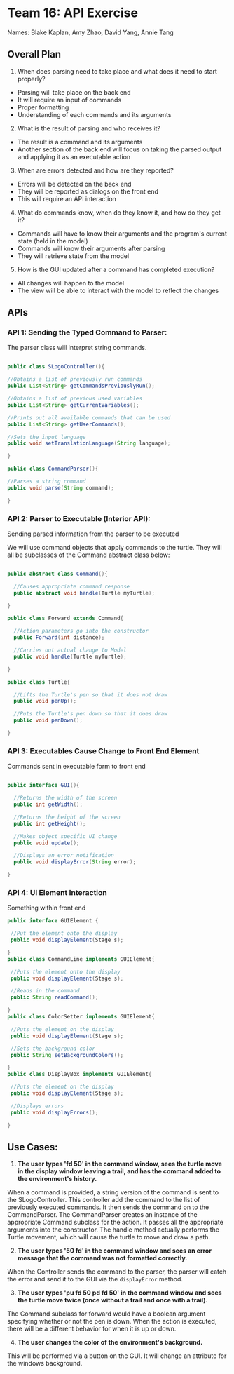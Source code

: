 # Team 16: API Exercise

Names: Blake Kaplan, Amy Zhao, David Yang, Annie Tang

## Overall Plan

1. When does parsing need to take place and what does it need to start properly?

  * Parsing will take place on the back end
  * It will require an input of commands
  * Proper formatting
  * Understanding of each commands and its arguments

2. What is the result of parsing and who receives it?

  * The result is a command and its arguments
  * Another section of the back end will focus on taking the parsed output and applying it as an executable action

3. When are errors detected and how are they reported?

  * Errors will be detected on the back end
  * They will be reported as dialogs on the front end
  * This will require an API interaction

4. What do commands know, when do they know it, and how do they get it?

  * Commands will have to know their arguments and the program's current state (held in the model)
  * Commands will know their arguments after parsing
  * They will retrieve state from the model

5. How is the GUI updated after a command has completed execution?

  * All changes will happen to the model
  * The view will be able to interact with the model to reflect the changes

## APIs

### API 1: Sending the Typed Command to Parser:

The parser class will interpret string commands.

  ```java

public class SLogoController(){

  //Obtains a list of previously run commands
  public List<String> getCommandsPreviouslyRun();

  //Obtains a list of previous used variables
  public List<String> getCurrentVariables();

  //Prints out all available commands that can be used
  public List<String> getUserCommands();

  //Sets the input language
  public void setTranslationLanguage(String language);

}

public class CommandParser(){

  //Parses a string command
  public void parse(String command);

}
  ```

### API 2: Parser to Executable (Interior API):

  Sending parsed information from the parser to be executed

  We will use command objects that apply commands to the turtle. They will all be subclasses of the Command abstract class below:

  ```java

  public abstract class Command(){

    //Causes appropriate command response
    public abstract void handle(Turtle myTurtle);

  }

  public class Forward extends Command{

    //Action parameters go into the constructor
    public Forward(int distance);

    //Carries out actual change to Model
    public void handle(Turtle myTurtle);

  }

  public class Turtle{

    //Lifts the Turtle's pen so that it does not draw
    public void penUp();

    //Puts the Turtle's pen down so that it does draw
    public void penDown();

  }

  ```

### API 3: Executables Cause Change to Front End Element

  Commands sent in executable form to front end
  ```java

public interface GUI(){

    //Returns the width of the screen
    public int getWidth();

    //Returns the height of the screen
    public int getHeight();

    //Makes object specific UI change
    public void update();

    //Displays an error notification
    public void displayError(String error);

  }

  ```

### API 4: UI Element Interaction

  Something within front end

  ```java
 public interface GUIElement {

   //Put the element onto the display
   public void displayElement(Stage s);

 }
 public class CommandLine implements GUIElement{

   //Puts the element onto the display
   public void displayElement(Stage s);

   //Reads in the command
   public String readCommand();

 }
 public class ColorSetter implements GUIElement{

   //Puts the element on the display
   public void displayElement(Stage s);

   //Sets the background color
   public String setBackgroundColors();

 }
 public class DisplayBox implements GUIElement{

   //Puts the element on the display
   public void displayElement(Stage s);

   //Displays errors
   public void displayErrors();

 }
  ```

## Use Cases:

1. **The user types 'fd 50' in the command window, sees the turtle move in the display window leaving a trail, and has the command added to the environment's history.**

  When a command is provided, a string version of the command is sent to the SLogoController. This controller add the command to the list of previously executed commands. It then sends the command on to the CommandParser. The CommandParser creates an instance of the appropriate Command subclass for the action. It passes all the appropriate arguments into the constructor. The handle method actually performs the Turtle movement, which will cause the turtle to move and draw a path.

2. **The user types '50 fd' in the command window and sees an error message that the command was not formatted correctly.**

  When the Controller sends the command to the parser, the parser will catch the error and send it to the GUI via the `displayError` method.

3. **The user types 'pu fd 50 pd fd 50' in the command window and sees the turtle move twice (once without a trail and once with a trail).**

  The Command subclass for forward would have a boolean argument specifying whether or not the pen is down. When the action is executed, there will be a different behavior for when it is up or down.

4. **The user changes the color of the environment's background.**

  This will be performed via a button on the GUI. It will change an attribute for the windows background.
